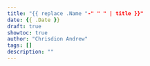 ```yaml
---
title: "{{ replace .Name "-" " " | title }}"
date: {{ .Date }}
draft: true
showtoc: true
author: "Chrisdion Andrew"
tags: []
description: ""
---
```


